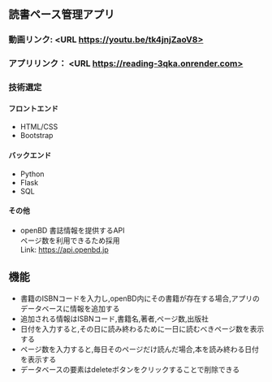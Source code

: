 ## 読書ペース管理アプリ
### 動画リンク:  <URL https://youtu.be/tk4jnjZaoV8>
### アプリリンク： <URL https://reading-3qka.onrender.com>
### 技術選定
#### フロントエンド
- HTML/CSS
- Bootstrap
#### バックエンド
- Python
- Flask
- SQL
#### その他
- openBD
書誌情報を提供するAPI  
ページ数を利用できるため採用  
Link: https://api.openbd.jp
## 機能
- 書籍のISBNコードを入力し,openBD内にその書籍が存在する場合,アプリのデータベースに情報を追加する
- 追加される情報はISBNコード,書籍名,著者,ページ数,出版社
- 日付を入力すると,その日に読み終わるために一日に読むべきページ数を表示する
- ページ数を入力すると,毎日そのページだけ読んだ場合,本を読み終わる日付を表示する
- データベースの要素はdeleteボタンをクリックすることで削除できる
